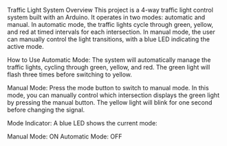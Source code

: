 
Traffic Light System
Overview
This project is a 4-way traffic light control system built with an Arduino. It operates in two modes: automatic and manual. In automatic mode, the traffic lights cycle through green, yellow, and red at timed intervals for each intersection. In manual mode, the user can manually control the light transitions, with a blue LED indicating the active mode.

How to Use
Automatic Mode: The system will automatically manage the traffic lights, cycling through green, yellow, and red. The green light will flash three times before switching to yellow.

Manual Mode: Press the mode button to switch to manual mode. In this mode, you can manually control which intersection displays the green light by pressing the manual button. The yellow light will blink for one second before changing the signal.

Mode Indicator: A blue LED shows the current mode:

Manual Mode: ON
Automatic Mode: OFF
